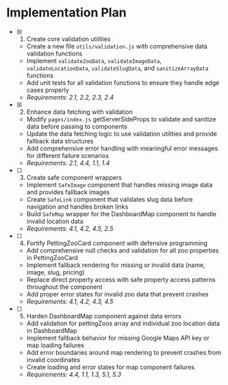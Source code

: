 # Implementation Plan

- [x] 1. Create core validation utilities






  - Create a new file `utils/validation.js` with comprehensive data validation functions
  - Implement `validateZooData`, `validateImageData`, `validateLocationData`, `validateSlugData`, and `sanitizeArrayData` functions
  - Add unit tests for all validation functions to ensure they handle edge cases properly
  - _Requirements: 2.1, 2.2, 2.3, 2.4_

- [x] 2. Enhance data fetching with validation



  - Modify `pages/index.js` getServerSideProps to validate and sanitize data before passing to components
  - Update the data fetching logic to use validation utilities and provide fallback data structures
  - Add comprehensive error handling with meaningful error messages for different failure scenarios
  - _Requirements: 2.1, 4.4, 1.1, 1.4_

- [ ] 3. Create safe component wrappers
  - Implement `SafeImage` component that handles missing image data and provides fallback images
  - Create `SafeLink` component that validates slug data before navigation and handles broken links
  - Build `SafeMap` wrapper for the DashboardMap component to handle invalid location data
  - _Requirements: 4.1, 4.2, 4.5, 2.5_

- [ ] 4. Fortify PettingZooCard component with defensive programming
  - Add comprehensive null checks and validation for all zoo properties in PettingZooCard
  - Implement fallback rendering for missing or invalid data (name, image, slug, pricing)
  - Replace direct property access with safe property access patterns throughout the component
  - Add proper error states for invalid zoo data that prevent crashes
  - _Requirements: 4.1, 4.2, 4.3, 4.5_

- [ ] 5. Harden DashboardMap component against data errors
  - Add validation for pettingZoos array and individual zoo location data in DashboardMap
  - Implement fallback behavior for missing Google Maps API key or map loading failures
  - Add error boundaries around map rendering to prevent crashes from invalid coordinates
  - Create loading and error states for map component failures
  - _Requirements: 4.4, 1.1, 1.3, 5.1, 5.3_